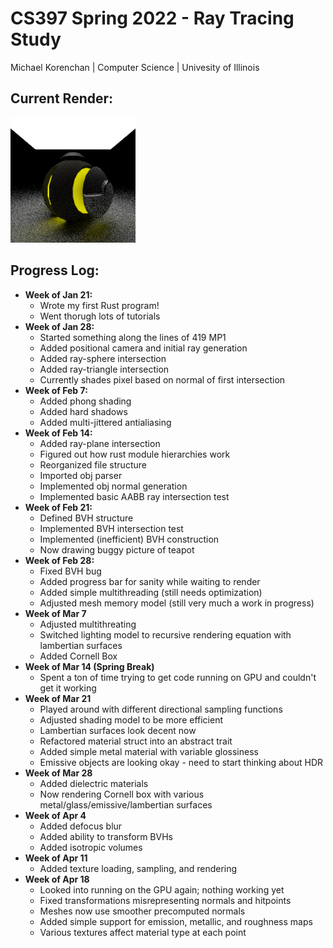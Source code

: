 # CS397 Spring 2022 - Ray Tracing Study
Michael Korenchan | Computer Science | Univesity of Illinois

## Current Render:
 <img src = "./render.png">

<br>

## Progress Log:
- **Week of Jan 21:**
  - Wrote my first Rust program! 
  - Went thorugh lots of tutorials
- **Week of Jan 28:**
  - Started something along the lines of 419 MP1
  - Added positional camera and initial ray generation
  - Added ray-sphere intersection
  - Added ray-triangle intersection
  - Currently shades pixel based on normal of first intersection
- **Week of Feb 7:**
  - Added phong shading
  - Added hard shadows
  - Added multi-jittered antialiasing
- **Week of Feb 14:**
  - Added ray-plane intersection
  - Figured out how rust module hierarchies work
  - Reorganized file structure
  - Imported obj parser
  - Implemented obj normal generation
  - Implemented basic AABB ray intersection test
- **Week of Feb 21:**
  - Defined BVH structure
  - Implemented BVH intersection test
  - Implemented (inefficient) BVH construction
  - Now drawing buggy picture of teapot
- **Week of Feb 28:**
  - Fixed BVH bug
  - Added progress bar for sanity while waiting to render
  - Added simple multithreading (still needs optimization)
  - Adjusted mesh memory model (still very much a work in progress)
- **Week of Mar 7**
  - Adjusted multithreating
  - Switched lighting model to recursive rendering equation with lambertian surfaces
  - Added Cornell Box
- **Week of Mar 14 (Spring Break)**
  - Spent a ton of time trying to get code running on GPU and couldn't get it working
- **Week of Mar 21**
  - Played around with different directional sampling functions
  - Adjusted shading model to be more efficient
  - Lambertian surfaces look decent now
  - Refactored material struct into an abstract trait
  - Added simple metal material with variable glossiness
  - Emissive objects are looking okay - need to start thinking about HDR
- **Week of Mar 28**
  - Added dielectric materials
  - Now rendering Cornell box with various metal/glass/emissive/lambertian surfaces
- **Week of Apr 4**
  - Added defocus blur
  - Added ability to transform BVHs
  - Added isotropic volumes
- **Week of Apr 11**
  - Added texture loading, sampling, and rendering
- **Week of Apr 18**
  - Looked into running on the GPU again; nothing working yet
  - Fixed transformations misrepresenting normals and hitpoints
  - Meshes now use smoother precomputed normals
  - Added simple support for emission, metallic, and roughness maps
  - Various textures affect material type at each point